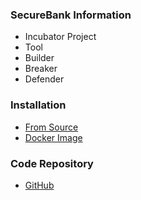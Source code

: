 ### SecureBank Information
* Incubator Project
* <i class="fas fa-tools" style="color:#233e81;"></i> Tool
* <i class="fas fa-toolbox" style="color:#233e81;"></i> Builder
* <i class="fas fa-hammer" style="color:#233e81;"></i> Breaker
* <i class="fas fa-shield-alt" style="color:#233e81;"></i> Defender

### Installation
* [From Source](https://github.com/ssrdio/SecureBank)
* [Docker Image](https://hub.docker.com/r/ssrd/securebank)

### Code Repository
* [GitHub](https://github.com/ssrdio/SecureBank)
